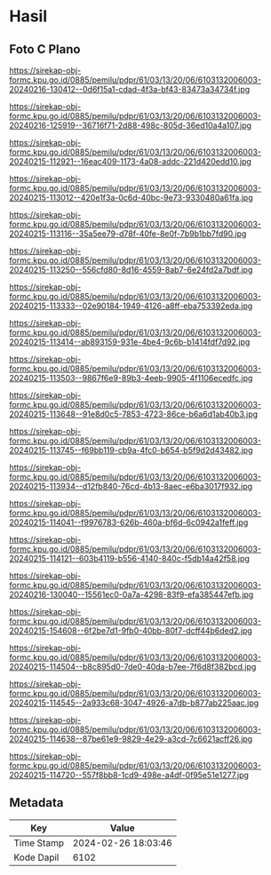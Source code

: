 # Hasil

## Foto C Plano

https://sirekap-obj-formc.kpu.go.id/0885/pemilu/pdpr/61/03/13/20/06/6103132006003-20240216-130412--0d6f15a1-cdad-4f3a-bf43-83473a34734f.jpg

https://sirekap-obj-formc.kpu.go.id/0885/pemilu/pdpr/61/03/13/20/06/6103132006003-20240216-125919--36716f71-2d88-498c-805d-36ed10a4a107.jpg

https://sirekap-obj-formc.kpu.go.id/0885/pemilu/pdpr/61/03/13/20/06/6103132006003-20240215-112921--16eac409-1173-4a08-addc-221d420edd10.jpg

https://sirekap-obj-formc.kpu.go.id/0885/pemilu/pdpr/61/03/13/20/06/6103132006003-20240215-113012--420e1f3a-0c6d-40bc-9e73-9330480a61fa.jpg

https://sirekap-obj-formc.kpu.go.id/0885/pemilu/pdpr/61/03/13/20/06/6103132006003-20240215-113116--35a5ee79-d78f-40fe-8e0f-7b9b1bb7fd90.jpg

https://sirekap-obj-formc.kpu.go.id/0885/pemilu/pdpr/61/03/13/20/06/6103132006003-20240215-113250--556cfd80-8d16-4559-8ab7-6e24fd2a7bdf.jpg

https://sirekap-obj-formc.kpu.go.id/0885/pemilu/pdpr/61/03/13/20/06/6103132006003-20240215-113333--02e90184-1949-4126-a8ff-eba753392eda.jpg

https://sirekap-obj-formc.kpu.go.id/0885/pemilu/pdpr/61/03/13/20/06/6103132006003-20240215-113414--ab893159-931e-4be4-9c6b-b1414fdf7d92.jpg

https://sirekap-obj-formc.kpu.go.id/0885/pemilu/pdpr/61/03/13/20/06/6103132006003-20240215-113503--9867f6e9-89b3-4eeb-9905-4f1106ecedfc.jpg

https://sirekap-obj-formc.kpu.go.id/0885/pemilu/pdpr/61/03/13/20/06/6103132006003-20240215-113648--91e8d0c5-7853-4723-86ce-b6a6d1ab40b3.jpg

https://sirekap-obj-formc.kpu.go.id/0885/pemilu/pdpr/61/03/13/20/06/6103132006003-20240215-113745--f69bb119-cb9a-4fc0-b654-b5f9d2d43482.jpg

https://sirekap-obj-formc.kpu.go.id/0885/pemilu/pdpr/61/03/13/20/06/6103132006003-20240215-113934--d12fb840-76cd-4b13-8aec-e6ba3017f932.jpg

https://sirekap-obj-formc.kpu.go.id/0885/pemilu/pdpr/61/03/13/20/06/6103132006003-20240215-114041--f9976783-626b-460a-bf6d-6c0942a1feff.jpg

https://sirekap-obj-formc.kpu.go.id/0885/pemilu/pdpr/61/03/13/20/06/6103132006003-20240215-114121--603b4119-b556-4140-840c-f5db14a42f58.jpg

https://sirekap-obj-formc.kpu.go.id/0885/pemilu/pdpr/61/03/13/20/06/6103132006003-20240216-130040--15561ec0-0a7a-4298-83f9-efa385447efb.jpg

https://sirekap-obj-formc.kpu.go.id/0885/pemilu/pdpr/61/03/13/20/06/6103132006003-20240215-154608--6f2be7d1-9fb0-40bb-80f7-dcff44b6ded2.jpg

https://sirekap-obj-formc.kpu.go.id/0885/pemilu/pdpr/61/03/13/20/06/6103132006003-20240215-114504--b8c895d0-7de0-40da-b7ee-7f6d8f382bcd.jpg

https://sirekap-obj-formc.kpu.go.id/0885/pemilu/pdpr/61/03/13/20/06/6103132006003-20240215-114545--2a933c68-3047-4926-a7db-b877ab225aac.jpg

https://sirekap-obj-formc.kpu.go.id/0885/pemilu/pdpr/61/03/13/20/06/6103132006003-20240215-114638--87be61e9-9829-4e29-a3cd-7c6621acff26.jpg

https://sirekap-obj-formc.kpu.go.id/0885/pemilu/pdpr/61/03/13/20/06/6103132006003-20240215-114720--557f8bb8-1cd9-498e-a4df-0f95e51e1277.jpg


## Metadata

| Key        | Value               |
| ---------- | ------------------- |
| Time Stamp | 2024-02-26 18:03:46 |
| Kode Dapil | 6102                |



